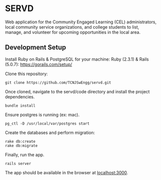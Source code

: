 # SERVD
Web application for the Community Engaged Learning (CEL) administrators, local community service organizations, and college students to list, manage, and volunteer for upcoming opportunities in the local area.

## Development Setup

Install Ruby on Rails & PostgreSQL for your machine:
Ruby (2.3.1) & Rails (5.0.7): 
https://gorails.com/setup/

Clone this repository: 

    git clone https://github.com/TCNJSwEngg/servd.git

Once cloned, navigate to the servd/code directory and install the project dependencies. 

    bundle install

Ensure postgres is running (ex: mac).

    pg_ctl -D /usr/local/var/postgres start

Create the databases and perform migration:

    rake db:create
    rake db:migrate

Finally, run the app.
    
    rails server
    
The app should be available in the browser at [localhost:3000](localhost:3000).
